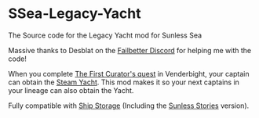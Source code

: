# SSea-Legacy-Yacht
The Source code for the Legacy Yacht mod for Sunless Sea

Massive thanks to Desblat on the [Failbetter Discord](https://discord.gg/WUMszad7MZ) for helping me with the code!

When you complete [The First Curator's quest](http://sunlesssea.fandom.com/wiki/The_First_Curator#The_First_Curator.27s_Manse) in Venderbight, your captain can obtain the [Steam Yacht](http://sunlesssea.fandom.com/wiki/Deeds_to_a_Steam_Yacht). This mod makes it so your next captains in your lineage can also obtain the Yacht.

Fully compatible with [Ship Storage](http://www.nexusmods.com/sunlesssea/mods/12) (Including the [Sunless Stories](https://www.nexusmods.com/sunlesssea/mods/21) version).
